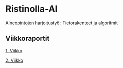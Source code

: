 # Ristinolla-AI
Aineopintojen harjoitustyö: Tietorakenteet ja algoritmit

## Viikkoraportit

[1. Viikko](https://github.com/AlaNeponen/Ristinolla-AI/blob/master/Dokumentaatio/Viikkoraportti1.md)

[2. Viikko](https://github.com/AlaNeponen/Ristinolla-AI/blob/master/Dokumentaatio/Viikkoraportti2.md)